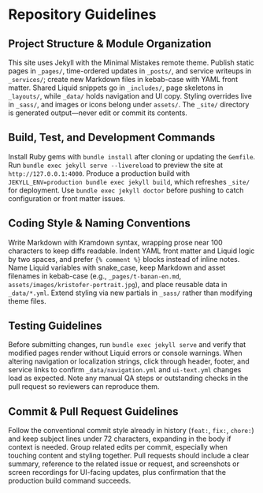 # Repository Guidelines

## Project Structure & Module Organization
This site uses Jekyll with the Minimal Mistakes remote theme. Publish static pages in `_pages/`, time-ordered updates in `_posts/`, and service writeups in `_services/`; create new Markdown files in kebab-case with YAML front matter. Shared Liquid snippets go in `_includes/`, page skeletons in `_layouts/`, while `_data/` holds navigation and UI copy. Styling overrides live in `_sass/`, and images or icons belong under `assets/`. The `_site/` directory is generated output—never edit or commit its contents.

## Build, Test, and Development Commands
Install Ruby gems with `bundle install` after cloning or updating the `Gemfile`. Run `bundle exec jekyll serve --livereload` to preview the site at `http://127.0.0.1:4000`. Produce a production build with `JEKYLL_ENV=production bundle exec jekyll build`, which refreshes `_site/` for deployment. Use `bundle exec jekyll doctor` before pushing to catch configuration or front matter issues.

## Coding Style & Naming Conventions
Write Markdown with Kramdown syntax, wrapping prose near 100 characters to keep diffs readable. Indent YAML front matter and Liquid logic by two spaces, and prefer `{% comment %}` blocks instead of inline notes. Name Liquid variables with snake_case, keep Markdown and asset filenames in kebab-case (e.g., `_pages/t-banan-en.md`, `assets/images/kristofer-portrait.jpg`), and place reusable data in `_data/*.yml`. Extend styling via new partials in `_sass/` rather than modifying theme files.

## Testing Guidelines
Before submitting changes, run `bundle exec jekyll serve` and verify that modified pages render without Liquid errors or console warnings. When altering navigation or localization strings, click through header, footer, and service links to confirm `_data/navigation.yml` and `ui-text.yml` changes load as expected. Note any manual QA steps or outstanding checks in the pull request so reviewers can reproduce them.

## Commit & Pull Request Guidelines
Follow the conventional commit style already in history (`feat:`, `fix:`, `chore:`) and keep subject lines under 72 characters, expanding in the body if context is needed. Group related edits per commit, especially when touching content and styling together. Pull requests should include a clear summary, reference to the related issue or request, and screenshots or screen recordings for UI-facing updates, plus confirmation that the production build command succeeds.

